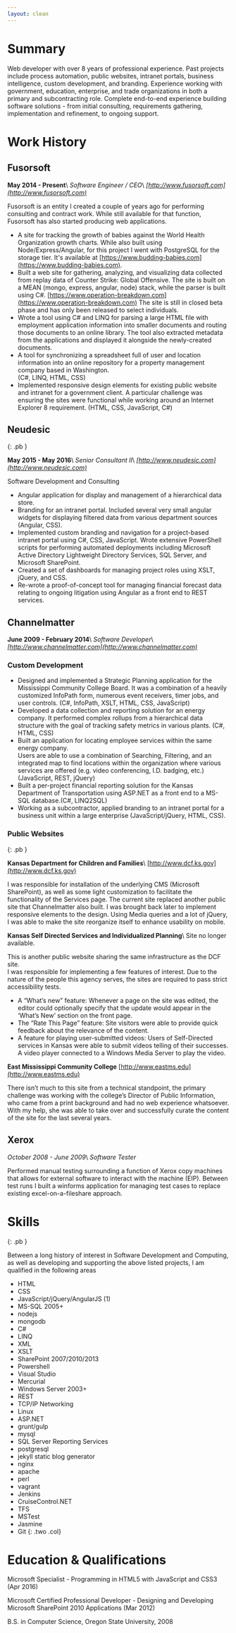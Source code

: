 ```yaml
---
layout: clean
---
```


# Summary #

Web developer with over 8 years of professional experience.  Past projects include
process automation, public websites, intranet portals, business intelligence, custom
development, and branding.  Experience working with government, education, enterprise,
and trade organizations in both a primary and subcontracting role. Complete end-to-end
experience building software solutions - from initial consulting, requirements gathering,
implementation and refinement, to ongoing support.

# Work History #

## Fusorsoft ##

**May 2014 - Present**\\
*Software Engineer / CEO*\\
*[http://www.fusorsoft.com](http://www.fusorsoft.com)*


Fusorsoft is an entity I created a couple of years ago for performing consulting
and contract work.  While still available for that function, Fusorsoft has also
started producing web applications.

* A site for tracking the growth of babies against the World Health Organization
  growth charts. While also built using Node/Express/Angular, for this project I
  went with PostgreSQL for the storage tier.  It&apos;s available at [https://www.budding-babies.com](https://www.budding-babies.com).
* Built a web site for gathering, analyzing, and visualizing data collected from
  replay data of Counter Strike: Global Offensive. The site is built on a MEAN (mongo,
  express, angular, node) stack, while the parser is built using C#. [https://www.operation-breakdown.com](https://www.operation-breakdown.com) The
  site is still in closed beta phase and has only been released to select individuals.
* Wrote a tool using C# and LINQ for parsing a large HTML file with employment
  application information into smaller documents and routing those documents to
  an online library. The tool also extracted metadata from the applications and
  displayed it alongside the newly-created documents.
* A tool for synchronizing a spreadsheet full of user and location information into
  an online repository for a property management company based in Washington.  
  (C#, LINQ, HTML, CSS)
* Implemented responsive design elements for existing public website and intranet
  for a government client.  A particular challenge was ensuring the sites were
  functional while working around an Internet Explorer 8 requirement.
  (HTML, CSS, JavaScript, C#)


## Neudesic ##
{: .pb }

**May 2015 - May 2016**\\
*Senior Consultant II*\\
*[http://www.neudesic.com](http://www.neudesic.com)*

Software Development and Consulting

* Angular application for display and management of a hierarchical data store.
* Branding for an intranet portal.  Included several very small angular widgets
  for displaying filtered data from various department sources (Angular, CSS).
* Implemented custom branding and navigation for a project-based intranet portal
  using C#, CSS, JavaScript. Wrote extensive PowerShell scripts for performing
  automated deployments including Microsoft Active Directory Lightweight Directory
  Services, SQL Server, and Microsoft SharePoint.
* Created a set of dashboards for managing project roles using XSLT, jQuery, and
  CSS.
* Re-wrote a proof-of-concept tool for managing financial forecast data relating
  to ongoing litigation using Angular as a front end to REST services.


## Channelmatter ##

**June 2009 - February 2014**\\
*Software Developer*\\
*[http://www.channelmatter.com](http://www.channelmatter.com)*

### Custom Development ###

* Designed and implemented a Strategic Planning application for the Mississippi
  Community College Board.  It was a combination of a heavily customized InfoPath
  form, numerous event receivers, timer jobs, and user controls. (C#, InfoPath,
  XSLT, HTML, CSS, JavaScript)
* Developed a data collection and reporting solution for an energy company. It performed
  complex rollups from a hierarchical data structure with the goal of tracking safety
  metrics in various plants. (C#, HTML, CSS)
* Built an application for locating employee services within the same energy company.  
  Users are able to use a combination of Searching, Filtering, and an integrated map
  to find locations within the organization where various services are offered (e.g.
  video conferencing, I.D. badging, etc.) (JavaScript, REST, jQuery)
* Built a per-project financial reporting solution for the Kansas Department of
  Transportation using ASP.NET as a front end to a MS-SQL database.(C#, LINQ2SQL)
* Working as a subcontractor, applied branding to an intranet portal for a business
  unit within a large enterprise (JavaScript/jQuery, HTML, CSS).

### Public Websites ###
{: .pb }

**Kansas Department for Children and Families**\\
[http://www.dcf.ks.gov](http://www.dcf.ks.gov)

I was responsible for installation of the underlying CMS (Microsoft SharePoint),
as well as some light customization to facilitate the functionality of the Services
page.  The current site replaced another public site that Channelmatter also built.
I was brought back later to implement responsive elements to the design. Using Media
queries and a lot of jQuery, I was able to make the site reorganize itself to enhance
usability on mobile.

**Kansas Self Directed Services and Individualized Planning**\\
Site no longer available.

This is another public website sharing the same infrastructure as the DCF site.  
I was responsible for implementing a few features of interest.  Due to the nature
of the people this agency serves, the sites are required to pass strict accessibility
tests.

* A “What’s new” feature:  Whenever a page on the site was edited, the editor could
  optionally specify that the update would appear in the ‘What’s New’ section on
  the front page.
*	The “Rate This Page” feature: Site visitors were able to provide quick feedback
  about the relevance of the content.
* A feature for playing user-submitted videos: Users of Self-Directed services in
  Kansas were able to submit videos telling of their successes.  A video player
  connected to a Windows Media Server to play the video.

**East Mississippi Community College**
[http://www.eastms.edu](http://www.eastms.edu)

There isn’t much to this site from a technical standpoint, the primary challenge
was working with the college’s Director of Public Information, who came from a print
background and had no web experience whatsoever. With my help, she was able to take
over and successfully curate the content of the site for the last several years.

## Xerox ##
*October 2008 - June 2009*\\
*Software Tester*

Performed manual testing surrounding a function of Xerox copy machines that allows
for external software to interact with the machine (EIP).  Between test runs I built
a winforms application for managing test cases to replace existing excel-on-a-fileshare
approach.

# Skills #
{: .pb }

Between a long history of interest in Software Development and Computing, as well
as developing and supporting the above listed projects, I am qualified in the
following areas

* HTML
* CSS
* JavaScript/jQuery/AngularJS (1)
* MS-SQL 2005+
* nodejs
* mongodb
* C#
* LINQ
* XML
* XSLT
* SharePoint 2007/2010/2013
* Powershell
* Visual Studio
* Mercurial
* Windows Server 2003+
* REST
* TCP/IP Networking
* Linux
* ASP.NET
* grunt/gulp
* mysql
* SQL Server Reporting Services
* postgresql
* jekyll static blog generator
* nginx
* apache
* perl
* vagrant
* Jenkins
* CruiseControl.NET
* TFS
* MSTest
* Jasmine
* Git
{: .two .col}

# Education & Qualifications #

Microsoft Specialist - Programming in HTML5 with JavaScript and CSS3 (Apr 2016)

Microsoft Certified Professional Developer - Designing and Developing Microsoft
SharePoint 2010 Applications (Mar 2012)

B.S. in Computer Science, Oregon State University, 2008

